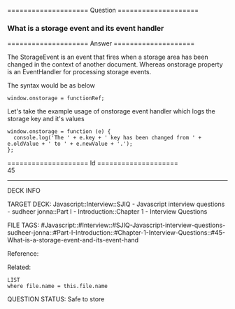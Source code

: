 ==================== Question ====================  

### What is a storage event and its event handler  

==================== Answer ====================  

The StorageEvent is an event that fires when a storage area has been changed in the context of another document. Whereas onstorage property is an EventHandler for processing storage events.

The syntax would be as below

<!-- codeblock-start -->
<pre><code class="hljs language-javascript"><span class="hljs-variable language_">window</span>.<span class="hljs-property">onstorage</span> = functionRef;
</code></pre>
<!-- codeblock-end -->

Let's take the example usage of onstorage event handler which logs the storage key and it's values

<!-- codeblock-start -->
<pre><code class="hljs language-javascript"><span class="hljs-variable language_">window</span>.<span class="hljs-property">onstorage</span> = <span class="hljs-keyword">function</span> (<span class="hljs-params">e</span>) {
  <span class="hljs-variable language_">console</span>.<span class="hljs-title function_">log</span>(<span class="hljs-string">'The '</span> + e.<span class="hljs-property">key</span> + <span class="hljs-string">' key has been changed from '</span> + e.<span class="hljs-property">oldValue</span> + <span class="hljs-string">' to '</span> + e.<span class="hljs-property">newValue</span> + <span class="hljs-string">'.'</span>);
};
</code></pre>
<!-- codeblock-end -->

==================== Id ====================  
45

---

DECK INFO

TARGET DECK: Javascript::Interview::SJIQ - Javascript interview questions - sudheer jonna::Part I - Introduction::Chapter 1 - Interview Questions

FILE TAGS: #Javascript::#Interview::#SJIQ-Javascript-interview-questions-sudheer-jonna::#Part-I-Introduction::#Chapter-1-Interview-Questions::#45-What-is-a-storage-event-and-its-event-hand

Reference:

Related:

```dataview
LIST
where file.name = this.file.name
```

QUESTION STATUS: Safe to store
